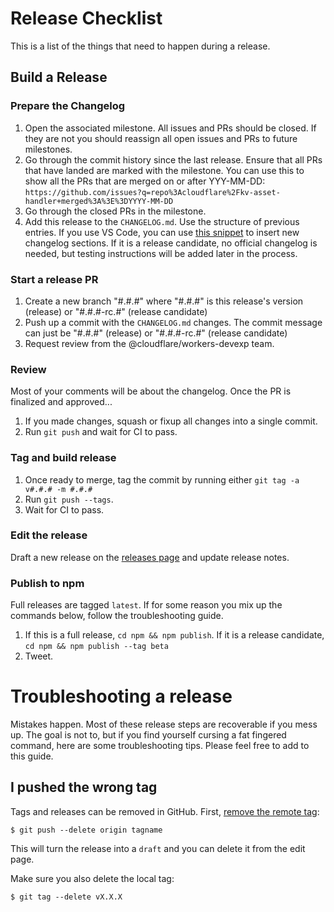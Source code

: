 # Release Checklist

This is a list of the things that need to happen during a release.

## Build a Release

### Prepare the Changelog

1. Open the associated milestone. All issues and PRs should be closed. If
   they are not you should reassign all open issues and PRs to future
   milestones.
1. Go through the commit history since the last release. Ensure that all PRs
   that have landed are marked with the milestone. You can use this to
   show all the PRs that are merged on or after YYY-MM-DD:
   `https://github.com/issues?q=repo%3Acloudflare%2Fkv-asset-handler+merged%3A%3E%3DYYYY-MM-DD`
1. Go through the closed PRs in the milestone.
1. Add this release to the `CHANGELOG.md`. Use the structure of previous
   entries. If you use VS Code, you can use [this snippet](https://gist.github.com/victoriabernard92/296c39721a3f4b171cb55c9ab9a65ec2) to insert new changelog sections. If it is a release candidate, no official changelog is needed, but testing instructions will be added later in the process.

### Start a release PR

1. Create a new branch "#.#.#" where "#.#.#" is this release's version (release) or "#.#.#-rc.#" (release candidate)
1. Push up a commit with the `CHANGELOG.md` changes. The commit message can just be "#.#.#" (release) or "#.#.#-rc.#" (release candidate)
1. Request review from the @cloudflare/workers-devexp team.

### Review

Most of your comments will be about the changelog. Once the PR is finalized and approved...

1. If you made changes, squash or fixup all changes into a single commit.
1. Run `git push` and wait for CI to pass.

### Tag and build release

1. Once ready to merge, tag the commit by running either `git tag -a v#.#.# -m #.#.#`
1. Run `git push --tags`.
1. Wait for CI to pass.

### Edit the release

Draft a new release on the [releases page](https://github.com/cloudflare/kv-asset-handler/releases) and update release notes.

### Publish to npm

Full releases are tagged `latest`. If for some reason you mix up the commands below, follow the troubleshooting guide.

1. If this is a full release, `cd npm && npm publish`. If it is a release candidate, `cd npm && npm publish --tag beta`
1. Tweet.

# Troubleshooting a release

Mistakes happen. Most of these release steps are recoverable if you mess up. The goal is not to, but if you find yourself cursing a fat fingered command, here are some troubleshooting tips. Please feel free to add to this guide.

## I pushed the wrong tag

Tags and releases can be removed in GitHub. First, [remove the remote tag](https://stackoverflow.com/questions/5480258/how-to-delete-a-remote-tag):

```console
$ git push --delete origin tagname
```

This will turn the release into a `draft` and you can delete it from the edit page.

Make sure you also delete the local tag:

```console
$ git tag --delete vX.X.X
```
